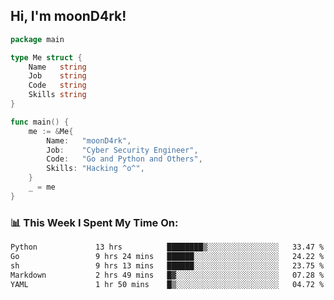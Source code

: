 <h2> Hi, I'm moonD4rk!</h2>

```go
package main

type Me struct {
	Name   string
	Job    string
	Code   string
	Skills string
}

func main() {
	me := &Me{
		Name:   "moonD4rk",
		Job:    "Cyber Security Engineer",
		Code:   "Go and Python and Others",
		Skills: "Hacking ^o^",
	}
	_ = me
}
```

<h3>📊 This Week I Spent My Time On:</h3>
<!-- <img align='right' src="https://github-readme-stats.vercel.app/api?username=moond4rk&show_icons=true&theme=radical", width="300" height="150"> -->

<!--START_SECTION:waka-->

```txt
Python             13 hrs          ████████▒░░░░░░░░░░░░░░░░   33.47 %
Go                 9 hrs 24 mins   ██████░░░░░░░░░░░░░░░░░░░   24.22 %
sh                 9 hrs 13 mins   ██████░░░░░░░░░░░░░░░░░░░   23.75 %
Markdown           2 hrs 49 mins   █▓░░░░░░░░░░░░░░░░░░░░░░░   07.28 %
YAML               1 hr 50 mins    █▒░░░░░░░░░░░░░░░░░░░░░░░   04.72 %
```

<!--END_SECTION:waka-->

